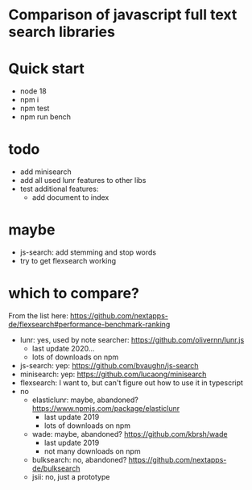 # Comparison of javascript full text search libraries

# Quick start
- node 18
- npm i
- npm test
- npm run bench

# todo
- add minisearch
- add all used lunr features to other libs
- test additional features:
    - add document to index

# maybe
- js-search: add stemming and stop words
- try to get flexsearch working

# which to compare?
From the list here: https://github.com/nextapps-de/flexsearch#performance-benchmark-ranking

- lunr: yes, used by note searcher: https://github.com/olivernn/lunr.js
    - last update 2020...
    - lots of downloads on npm
- js-search: yep: https://github.com/bvaughn/js-search
- minisearch: yep: https://github.com/lucaong/minisearch
- flexsearch: I want to, but can't figure out how to use it in typescript
- no
    - elasticlunr: maybe, abandoned? https://www.npmjs.com/package/elasticlunr
        - last update 2019
        - lots of downloads on npm
    - wade: maybe, abandoned? https://github.com/kbrsh/wade
        - last update 2019
        - not many downloads on npm
    - bulksearch: no, abandoned? https://github.com/nextapps-de/bulksearch
    - jsii: no, just a prototype
